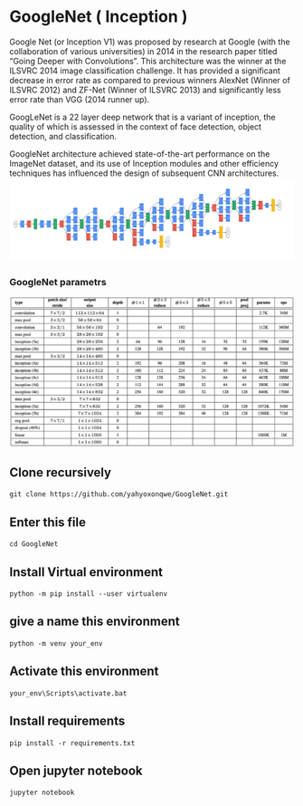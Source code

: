 # GoogleNet ( Inception )
Google Net (or Inception V1) was proposed by research at Google (with the collaboration of various universities) in 2014 in the research paper titled “Going Deeper with Convolutions”. This architecture was the winner at the ILSVRC 2014 image classification challenge. It has provided a significant decrease in error rate as compared to previous winners AlexNet (Winner of ILSVRC 2012) and ZF-Net (Winner of ILSVRC 2013) and significantly less error rate than VGG (2014 runner up).

GoogLeNet is a 22 layer deep network that is a variant of inception, the quality of which is assessed in the context of face detection, object detection, and classification.

GoogleNet architecture achieved state-of-the-art performance on the ImageNet dataset, and its use of Inception modules and other efficiency techniques has influenced the design of subsequent CNN architectures.
![image](images/GoogleNet.png)
### GoogleNet parametrs
![image](images/parametrs.png)


## Clone recursively
``` shell
git clone https://github.com/yahyoxonqwe/GoogleNet.git
```
## Enter this file
``` shell
cd GoogleNet
```
## Install Virtual environment
``` shell
python -m pip install --user virtualenv
```
## give a name this environment
``` shell
python -m venv your_env
```
## Activate this environment
``` shell
your_env\Scripts\activate.bat
```
## Install requirements
``` shell
pip install -r requirements.txt
```
## Open jupyter notebook
``` shell
jupyter notebook
```

